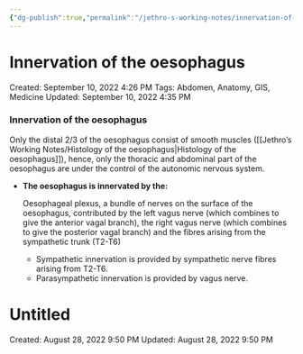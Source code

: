 ```yaml
---
{"dg-publish":true,"permalink":"/jethro-s-working-notes/innervation-of-the-oesophagus/","dgPassFrontmatter":true}
---
```



# Innervation of the oesophagus

Created: September 10, 2022 4:26 PM
Tags: Abdomen, Anatomy, GIS, Medicine
Updated: September 10, 2022 4:35 PM

### Innervation of the oesophagus

Only the distal 2/3 of the oesophagus consist of smooth muscles ([[Jethro’s Working Notes/Histology of the oesophagus\|Histology of the oesophagus]]), hence, only the thoracic and abdominal part of the oesophagus are under the control of the autonomic nervous system.

- **The oesophagus is innervated by the:**
    
    Oesophageal plexus, a bundle of nerves on the surface of the oesophagus, contributed by the left vagus nerve (which combines to give the anterior vagal branch), the right vagus nerve (which combines to give the posterior vagal branch) and the fibres arising from the sympathetic trunk (T2-T6)
    
    - Sympathetic innervation is provided by sympathetic nerve fibres arising from T2-T6.
    - Parasympathetic innervation is provided by vagus nerve.
    
    
<div class="transclusion internal-embed is-loaded"><div class="markdown-embed">





# Untitled

Created: August 28, 2022 9:50 PM
Updated: August 28, 2022 9:50 PM

</div></div>
